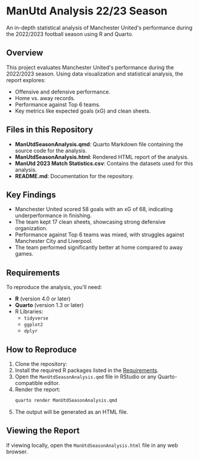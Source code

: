 # ManUtd Analysis 22/23 Season

An in-depth statistical analysis of Manchester United's performance during the 2022/2023 football season using R and Quarto.

## Overview

This project evaluates Manchester United's performance during the 2022/2023 season. Using data visualization and statistical analysis, the report explores:

- Offensive and defensive performance.
- Home vs. away records.
- Performance against Top 6 teams.
- Key metrics like expected goals (xG) and clean sheets.

## Files in this Repository

- **ManUtdSeasonAnalysis.qmd**: Quarto Markdown file containing the source code for the analysis.
- **ManUtdSeasonAnalysis.html**: Rendered HTML report of the analysis.
- **ManUtd 2023 Match Statistics.csv**: Contains the datasets used for this analysis.
- **README.md**: Documentation for the repository.

## Key Findings

- Manchester United scored 58 goals with an xG of 68, indicating underperformance in finishing.
- The team kept 17 clean sheets, showcasing strong defensive organization.
- Performance against Top 6 teams was mixed, with struggles against Manchester City and Liverpool.
- The team performed significantly better at home compared to away games.

## Requirements

To reproduce the analysis, you'll need:

- **R** (version 4.0 or later)
- **Quarto** (version 1.3 or later)
- R Libraries:
  - `tidyverse`
  - `ggplot2`
  - `dplyr`

## How to Reproduce

1. Clone the repository:
2. Install the required R packages listed in the [Requirements](#requirements).
3. Open the `ManUtdSeasonAnalysis.qmd` file in RStudio or any Quarto-compatible editor.
4. Render the report:
   ```bash
   quarto render ManUtdSeasonAnalysis.qmd
   ```
5. The output will be generated as an HTML file.

## Viewing the Report

If viewing locally, open the `ManUtdSeasonAnalysis.html` file in any web browser.

